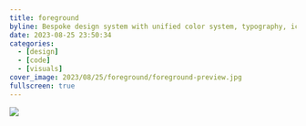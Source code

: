 ```yaml
---
title: foreground
byline: Bespoke design system with unified color system, typography, iconography, components, and UX patterns
date: 2023-08-25 23:50:34
categories:
  - [design]
  - [code]
  - [visuals]
cover_image: 2023/08/25/foreground/foreground-preview.jpg
fullscreen: true
---
```


[![](foreground.jpg)](foreground.jpg)
